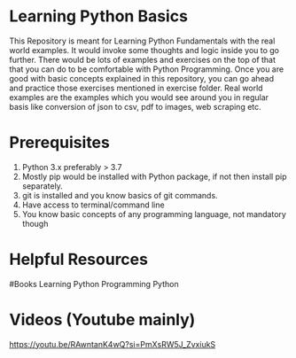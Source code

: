 # Learning Python Basics

This Repository is meant for Learning Python Fundamentals with the real world examples. It would invoke some thoughts and logic inside you to go further.
There would be lots of examples and exercises on the top of that that you can do to be comfortable with Python Programming. Once you are good with basic concepts explained in this repository, you can go ahead and practice those exercises mentioned in exercise folder. Real world examples are the examples which you would see around you in regular basis like conversion of json to csv, pdf to images, web scraping etc.

# Prerequisites
1. Python 3.x preferably > 3.7
2. Mostly pip would be installed with Python package, if not then install pip separately.
3. git is installed and you know basics of git commands.
4. Have access to terminal/command line
5. You know basic concepts of any programming language, not mandatory though

# Helpful Resources
#Books
Learning Python
Programming Python

# Videos (Youtube mainly)
https://youtu.be/RAwntanK4wQ?si=PmXsRW5J_ZvxiukS





